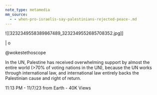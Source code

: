 ```yaml
---
note_type: metamedia
mm_source:
  - - when-pro-israelis-say-palestinians-rejected-peace-.md
---
```


![[3232349558389867489_3232349552685708352.jpg]]

| o

@wokestethoscope

In the UN, Palestine has received overwhelming
support by almost the entire world (>70% of
voting nations in the UN), because the UN
works through international law, and
international law entirely backs the Palestinian
cause and right of return.

11:13 PM - 11/7/23 from Earth - 40K Views

